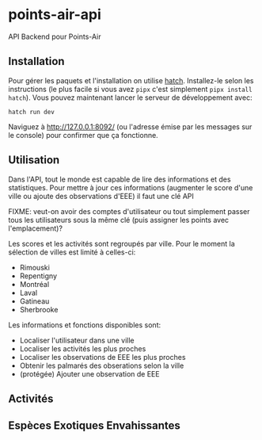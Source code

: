 # points-air-api
API Backend pour Points-Air

## Installation

Pour gérer les paquets et l'installation on utilise
[hatch](https://hatch.pypa.io/latest/).  Installez-le selon les
instructions (le plus facile si vous avez `pipx` c'est simplement
`pipx install hatch`).  Vous pouvez maintenant lancer le serveur de
développement avec:

    hatch run dev

Naviguez à http://127.0.0.1:8092/ (ou l'adresse émise par les messages
sur le console) pour confirmer que ça fonctionne.

## Utilisation

Dans l'API, tout le monde est capable de lire des informations et des
statistiques.  Pour mettre à jour ces informations (augmenter le score
d'une ville ou ajoute des observations d'EEE) il faut une clé API

FIXME: veut-on avoir des comptes d'utilisateur ou tout simplement
passer tous les utilisateurs sous la même clé (puis assigner les
points avec l'emplacement)?

Les scores et les activités sont regroupés par ville.  Pour le moment
la sélection de villes est limité à celles-ci:

- Rimouski
- Repentigny
- Montréal
- Laval
- Gatineau
- Sherbrooke

Les informations et fonctions disponibles sont:

- Localiser l'utilisateur dans une ville
- Localiser les activités les plus proches
- Localiser les observations de EEE les plus proches
- Obtenir les palmarés des obserations selon la ville
- (protégée) Ajouter une observation de EEE

## Activités

## Espèces Exotiques Envahissantes
